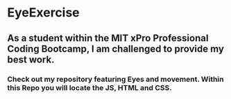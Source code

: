 # EyeExercise
## As a student within the MIT xPro Professional Coding Bootcamp, I am challenged to provide my best work. 
### Check out my repository featuring Eyes and movement. Within this Repo you will locate the JS, HTML and CSS. 

